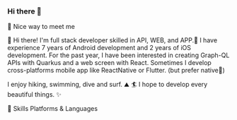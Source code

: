 ### Hi there 👋

🤞 Nice way to meet me
   

👋  Hi there! I'm full stack developer skilled in API, WEB, and APP.🚀
I have experience 7 years of Android development and 2 years of iOS development.
For the past year, I have been interested in creating Graph-QL APIs with Quarkus and a web screen with React.
Sometimes I develop cross-platforms mobile app like ReactNative or Flutter. (but prefer native💖)

I enjoy hiking, swimming, dive and surf. ⛰ 🏄
I hope to develop every beautiful things. ✨

💪 Skills
Platforms & Languages
     

   


<!--
**DongJu-Na/DongJu-Na** is a ✨ _special_ ✨ repository because its `README.md` (this file) appears on your GitHub profile.

Here are some ideas to get you started:

- 🔭 I’m currently working on ...
- 🌱 I’m currently learning ...
- 👯 I’m looking to collaborate on ...
- 🤔 I’m looking for help with ...
- 💬 Ask me about ...
- 📫 How to reach me: ...
- 😄 Pronouns: ...
- ⚡ Fun fact: ...
-->
